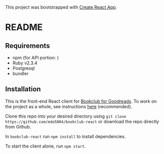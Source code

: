 This project was bootstrapped with [Create React App](https://github.com/facebookincubator/create-react-app).

# README

## Requirements


* npm 
(for API portion: )
* Ruby v2.3.4 
* Postgresql
* bundler

## Installation

This is the front-end React client for [Bookclub for Goodreads](https://github.com/mdo5004/bookclub-rails). To work on the project as a whole, see instructions [here](https://github.com/mdo5004/bookclub-rails/README.md) (recommended).

Clone this repo into your desired directory using `git clone https://github.com/mdo5004/bookclub-react` or download the repo directly from Github.

In `bookclub-react` run `npm install` to install dependencies. 

To start the client alone, run `npm start`. 

